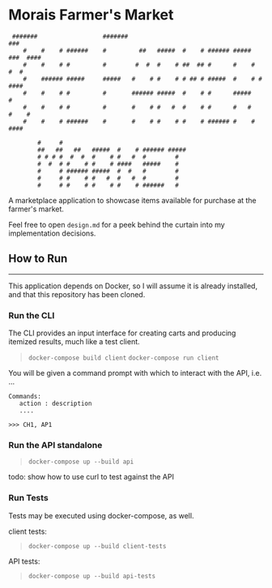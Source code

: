 # Morais Farmer's Market

```text
 #######                  #######                                    ###
    #    #    # ######    #         ##   #####  #    # ###### #####  ###  ####
    #    #    # #         #        #  #  #    # ##  ## #      #    #  #  #
    #    ###### #####     #####   #    # #    # # ## # #####  #    # #    ####
    #    #    # #         #       ###### #####  #    # #      #####           #
    #    #    # #         #       #    # #   #  #    # #      #   #      #    #
    #    #    # ######    #       #    # #    # #    # ###### #    #      ####

        #     #
        ##   ##   ##   #####  #    # ###### #####
        # # # #  #  #  #    # #   #  #        #
        #  #  # #    # #    # ####   #####    #
        #     # ###### #####  #  #   #        #
        #     # #    # #   #  #   #  #        #
        #     # #    # #    # #    # ######   #  
```

A marketplace application to showcase items available for purchase at the farmer's market.

Feel free to open `design.md` for a peek behind the curtain into my implementation decisions.

## How to Run

----
This application depends on Docker, so I will assume it is already installed, and that this repository has been cloned.

### Run the CLI

The CLI provides an input interface for creating carts and producing itemized results, much like a test client.

> `docker-compose build client`
> `docker-compose run client`

You will be given a command prompt with which to interact with the API, i.e. ...

```text
Commands:
   action : description
   ....

>>> CH1, AP1
```

### Run the API standalone

> `docker-compose up --build api`

 todo: show how to use curl to test against the API

### Run Tests

Tests may be executed using docker-compose, as well.

client tests:
> `docker-compose up --build client-tests`

API tests:
> `docker-compose up --build api-tests`
